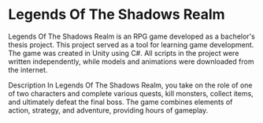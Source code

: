 # Legends Of The Shadows Realm
Legends Of The Shadows Realm is an RPG game developed as a bachelor's thesis project. This project served as a tool for learning game development. The game was created in Unity using C#. All scripts in the project were written independently, while models and animations were downloaded from the internet.

Description
In Legends Of The Shadows Realm, you take on the role of one of two characters and complete various quests, kill monsters, collect items, and ultimately defeat the final boss. The game combines elements of action, strategy, and adventure, providing hours of gameplay.
